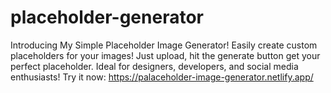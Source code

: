 # placeholder-generator
Introducing My Simple Placeholder Image Generator! 
Easily create custom placeholders for your images! Just upload, hit the generate button get your perfect placeholder. Ideal for designers, developers, and social media enthusiasts! Try it now: 
https://palaceholder-image-generator.netlify.app/
